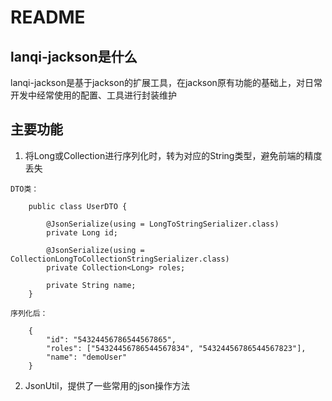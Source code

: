 # README

## lanqi-jackson是什么
lanqi-jackson是基于jackson的扩展工具，在jackson原有功能的基础上，对日常开发中经常使用的配置、工具进行封装维护

## 主要功能
1. 将Long或Collection<Long>进行序列化时，转为对应的String类型，避免前端的精度丢失
```
DTO类：

    public class UserDTO {
    
        @JsonSerialize(using = LongToStringSerializer.class)
        private Long id;
    
        @JsonSerialize(using = CollectionLongToCollectionStringSerializer.class)
        private Collection<Long> roles;
            
        private String name;
    }
    
序列化后：   
 
    {
        "id": "54324456786544567865",
        "roles": ["54324456786544567834", "54324456786544567823"],
        "name": "demoUser"
    }
```
2. JsonUtil，提供了一些常用的json操作方法